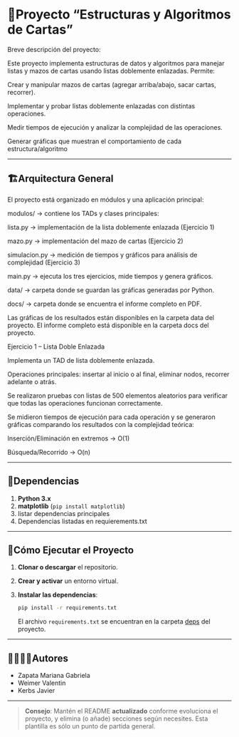 # 🐍Proyecto “Estructuras y Algoritmos de Cartas”

Breve descripción del proyecto:

Este proyecto implementa estructuras de datos y algoritmos para manejar listas y mazos de cartas usando listas doblemente enlazadas.
Permite:

Crear y manipular mazos de cartas (agregar arriba/abajo, sacar cartas, recorrer).

Implementar y probar listas doblemente enlazadas con distintas operaciones.

Medir tiempos de ejecución y analizar la complejidad de las operaciones.

Generar gráficas que muestran el comportamiento de cada estructura/algoritmo

---
## 🏗Arquitectura General

El proyecto está organizado en módulos y una aplicación principal:

modulos/ → contiene los TADs y clases principales:

lista.py → implementación de la lista doblemente enlazada (Ejercicio 1)

mazo.py → implementación del mazo de cartas (Ejercicio 2)

simulacion.py → medición de tiempos y gráficos para análisis de complejidad (Ejercicio 3)

main.py → ejecuta los tres ejercicios, mide tiempos y genera gráficos.

data/ → carpeta donde se guardan las gráficas generadas por Python.

docs/ → carpeta donde se encuentra el informe completo en PDF.

Las gráficas de los resultados están disponibles en la carpeta data
 del proyecto.
El informe completo está disponible en la carpeta docs
 del proyecto.

 Ejercicio 1 – Lista Doble Enlazada

Implementa un TAD de lista doblemente enlazada.

Operaciones principales: insertar al inicio o al final, eliminar nodos, recorrer adelante o atrás.

Se realizaron pruebas con listas de 500 elementos aleatorios para verificar que todas las operaciones funcionan correctamente.

Se midieron tiempos de ejecución para cada operación y se generaron gráficas comparando los resultados con la complejidad teórica:

Inserción/Eliminación en extremos → O(1)

Búsqueda/Recorrido → O(n)

---
## 📑Dependencias

1. **Python 3.x**
2. **matplotlib** (`pip install matplotlib`)
3. listar dependencias principales
4. Dependencias listadas en requierements.txt

---
## 🚀Cómo Ejecutar el Proyecto
1. **Clonar o descargar** el repositorio.

2. **Crear y activar** un entorno virtual.

3. **Instalar las dependencias**:
   ```bash
   pip install -r requirements.txt
   ```
   El archivo `requirements.txt` se encuentran en la carpeta [deps](./deps) del proyecto.

---
## 🙎‍♀️🙎‍♂️Autores

- Zapata Mariana Gabriela
- Weimer Valentin
- Kerbs Javier
---

> **Consejo**: Mantén el README **actualizado** conforme evoluciona el proyecto, y elimina (o añade) secciones según necesites. Esta plantilla es sólo un punto de partida general.
